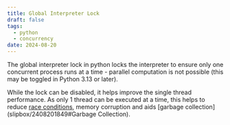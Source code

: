 ```yaml
---
title: Global Interpreter Lock
draft: false
tags:
  - python
  - concurrency
date: 2024-08-20
---
```

The global interpreter lock in python locks the interpreter to ensure only one concurrent process runs at a time - parallel computation is not possible (this may be toggled in Python 3.13 or later). 

While the lock can be disabled, it helps improve the single thread performance. As only 1 thread can be executed at a time, this helps to reduce [race conditions](references/2408091746), memory corruption and aids [garbage collection](slipbox/2408201849#Garbage Collection).